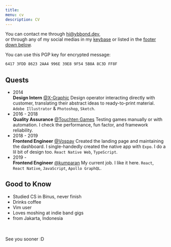 ```yaml
---
title: 
menu: cv
description: CV
---
```


You can contact me through hi@ybbond.dev,<br>or through any of my social medias in my [keybase](https://keybase.io/ybbond) or listed in the [footer down below](#down).

You can use this PGP key for encrypted message:

```html
6417 3FDD 8623 2AA4 996E 39E8 9F54 5B8A 8C3D FF8F
```

## Quests

- <time>2014</time><br>**Design Intern** [@X-Graphic](https://www.xg.co.id/)
Design operator interacting directly with customer,
translating their abstract ideas to ready-to-print material.
`Adobe Illustrator` & `Photoshop`, `Sketch`.
- <time>2016 - 2018</time><br>**Quality Assurance** [@Touchten Games](https://www.touchten.com/)
Testing games manually or with automation.
I check the performance, fun factor, and framework reliability.
- <time>2018 - 2019</time><br>**Frontend Engineer** [@Vospay](https://vospay.id/)
Created the landing page and maintaining the dashboard.
I single-handedly created the native app with `Expo`.
I do a lil bit of design too.
`React Native Web`, `TypeScript`.
- <time>2019 -</time><br>**Frontend Engineer** [@kumparan](https://kumparan.com/)
My current job. I like it here.
`React`, `React Native`, `JavaScript`, `Apollo GraphQL`.

## Good to Know

- Studied CS in Binus, never finish
- Drinks coffee
- Vim user
- Loves moshing at indie band gigs
- from Jakarta, Indonesia

<br>
<br>
<span id="down">See you sooner :D</span>
